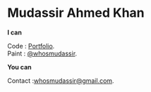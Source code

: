 # Mudassir Ahmed Khan

**I can**

Code : [Portfolio](https://whosmudassir.vercel.app/).  
Paint : [@whosmudassir](https://www.instagram.com/whosmudassir/).  

**You can** 

Contact :whosmudassir@gmail.com.
